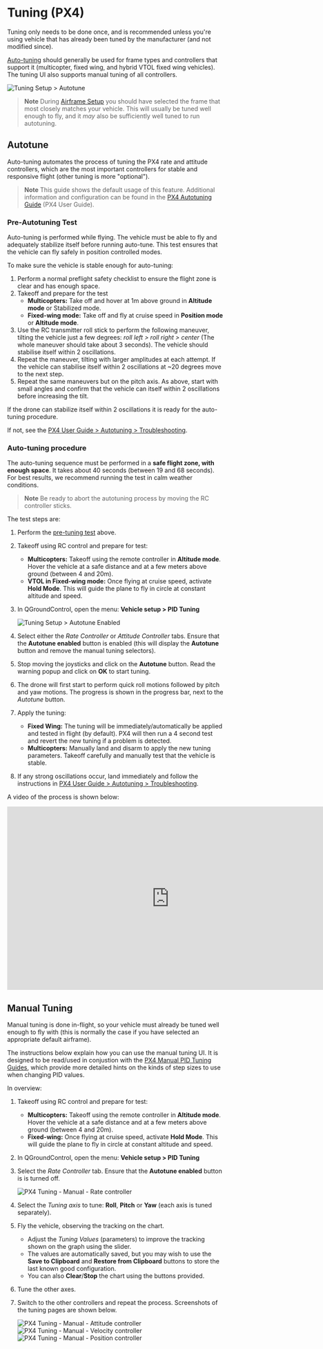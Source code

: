 # Tuning (PX4)

Tuning only needs to be done once, and is recommended unless you're using vehicle that has already been tuned by the manufacturer (and not modified since).

[Auto-tuning](#autotune) should generally be used for frame types and controllers that support it (multicopter, fixed wing, and hybrid VTOL fixed wing vehicles). The tuning UI also supports manual tuning of all controllers.

![Tuning Setup > Autotune](../../../assets/setup/tuning/px4_autotune_hero.png)

> **Note** During [Airframe Setup](../config/airframe.md) you should have selected the frame that most closely matches your vehicle. This will usually be tuned well enough to fly, and it *may* also be sufficiently well tuned to run autotuning.

## Autotune

Auto-tuning automates the process of tuning the PX4 rate and attitude controllers, which are the most important controllers for stable and responsive flight (other tuning is more "optional").

> **Note** This guide shows the default usage of this feature. Additional information and configuration can be found in the [PX4 Autotuning Guide](http://docs.px4.io/master/en/config/autotune.html) (PX4 User Guide).

### Pre-Autotuning Test

Auto-tuning is performed while flying. The vehicle must be able to fly and adequately stabilize itself before running auto-tune. This test ensures that the vehicle can fly safely in position controlled modes.

To make sure the vehicle is stable enough for auto-tuning:

1. Perform a normal preflight safety checklist to ensure the flight zone is clear and has enough space.
2. Takeoff and prepare for the test 
    - **Multicopters:** Take off and hover at 1m above ground in **Altitude mode** or Stabilized mode.
    - **Fixed-wing mode:** Take off and fly at cruise speed in **Position mode** or **Altitude mode**.
3. Use the RC transmitter roll stick to perform the following maneuver, tilting the vehicle just a few degrees: *roll left > roll right > center* (The whole maneuver should take about 3 seconds). The vehicle should stabilise itself within 2 oscillations.
4. Repeat the maneuver, tilting with larger amplitudes at each attempt. If the vehicle can stabilise itself within 2 oscillations at ~20 degrees move to the next step.
5. Repeat the same maneuvers but on the pitch axis. As above, start with small angles and confirm that the vehicle can itself within 2 oscillations before increasing the tilt.

If the drone can stabilize itself within 2 oscillations it is ready for the auto-tuning procedure.

If not, see the [PX4 User Guide > Autotuning > Troubleshooting](http://docs.px4.io/master/en/config/autotune.html#troubleshooting).

### Auto-tuning procedure

The auto-tuning sequence must be performed in a **safe flight zone, with enough space**. It takes about 40 seconds (between 19 and 68 seconds). For best results, we recommend running the test in calm weather conditions.

> **Note** Be ready to abort the autotuning process by moving the RC controller sticks.

The test steps are:

1. Perform the [pre-tuning test](#pre-tuning-test) above.
2. Takeoff using RC control and prepare for test: 
    - **Multicopters:** Takeoff using the remote controller in **Altitude mode**. Hover the vehicle at a safe distance and at a few meters above ground (between 4 and 20m).
    - **VTOL in Fixed-wing mode:** Once flying at cruise speed, activate **Hold Mode**. This will guide the plane to fly in circle at constant altitude and speed.

3. In QGroundControl, open the menu: **Vehicle setup > PID Tuning**
    
    ![Tuning Setup > Autotune Enabled](../../../assets/setup/tuning/px4_autotune.png)

4. Select either the *Rate Controller* or *Attitude Controller* tabs. Ensure that the **Autotune enabled** button is enabled (this will display the **Autotune** button and remove the manual tuning selectors).

5. Stop moving the joysticks and click on the **Autotune** button. Read the warning popup and click on **OK** to start tuning.
6. The drone will first start to perform quick roll motions followed by pitch and yaw motions. The progress is shown in the progress bar, next to the *Autotune* button.
7. Apply the tuning: 
    - **Fixed Wing:** The tuning will be immediately/automatically be applied and tested in flight (by default). PX4 will then run a 4 second test and revert the new tuning if a problem is detected.
    - **Multicopters:** Manually land and disarm to apply the new tuning parameters. Takeoff carefully and manually test that the vehicle is stable.
8. If any strong oscillations occur, land immediately and follow the instructions in [PX4 User Guide > Autotuning > Troubleshooting](http://docs.px4.io/master/en/config/autotune.html#troubleshooting).

  
<!--  A video of the process is shown below:

{% youtube %}https://youtu.be/5xswOhhqrIQ{% endyoutube %} -->

A video of the process is shown below:

<iframe width="750" height="425" src="https://www.youtube.com/embed/5xswOhhqrIQ?si=UZQ-M8A8Dt0JfL81" title="YouTube video player" frameborder="0" allow="accelerometer; autoplay; clipboard-write; encrypted-media; gyroscope; picture-in-picture; web-share" allowfullscreen></iframe>

## Manual Tuning

Manual tuning is done in-flight, so your vehicle must already be tuned well enough to fly with (this is normally the case if you have selected an appropriate default airframe).

The instructions below explain how you can use the manual tuning UI. It is designed to be read/used in conjustion with the [PX4 Manual PID Tuning Guides](http://docs.px4.io/master/en/config/autotune.html#see-also), which provide more detailed hints on the kinds of step sizes to use when changing PID values.

In overview:

1. Takeoff using RC control and prepare for test: 
    - **Multicopters:** Takeoff using the remote controller in **Altitude mode**. Hover the vehicle at a safe distance and at a few meters above ground (between 4 and 20m).
    - **Fixed-wing:** Once flying at cruise speed, activate **Hold Mode**. This will guide the plane to fly in circle at constant altitude and speed.
2. In QGroundControl, open the menu: **Vehicle setup > PID Tuning**
3. Select the *Rate Controller* tab. Ensure that the **Autotune enabled** button is is turned off.
    
    ![PX4 Tuning - Manual - Rate controller](../../../assets/setup/tuning/px4_copter_manual_rate.png)

4. Select the *Tuning axis* to tune: **Roll**, **Pitch** or **Yaw** (each axis is tuned separately).

5. Fly the vehicle, observing the tracking on the chart. 
    - Adjust the *Tuning Values* (parameters) to improve the tracking shown on the graph using the slider.
    - The values are automatically saved, but you may wish to use the **Save to Clipboard** and **Restore from Clipboard** buttons to store the last known good configuration.
    - You can also **Clear**/**Stop** the chart using the buttons provided.
6. Tune the other axes.
7. Switch to the other controllers and repeat the process. Screenshots of the tuning pages are shown below.
    
    ![PX4 Tuning - Manual - Attitude controller](../../../assets/setup/tuning/px4_copter_manual_attitude.png) ![PX4 Tuning - Manual - Velocity controller](../../../assets/setup/tuning/px4_copter_manual_velocity.png) ![PX4 Tuning - Manual - Position controller](../../../assets/setup/tuning/px4_copter_manual_velocity.png)